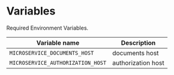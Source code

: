 # Variables

Required Environment Variables.

| Variable name                     | Description        |
| --------------------------------- | ------------------ |
| `MICROSERVICE_DOCUMENTS_HOST`     | documents host     |
| `MICROSERVICE_AUTHORIZATION_HOST` | authorization host |
